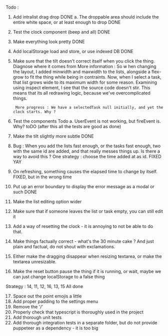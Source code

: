 Todo : 
1. Add intralist drag drop              DONE
    a. The droppable area should include the entire white space, or at least enough to drop DONE
2. Test the clock component (beep and all)                      DONE
3. Make everything look pretty                                  DONE
4. Add localStorage load and store, or use indexed DB           DONE
5. Make sure that the tilt doesn't correct itself when you click the thing. Diagnose where it comes from
    More information : 
        So w hen changing the layout, I added minwidth and maxwidth to the lists, alongside a flex-grow to
        fit the thing while being in contraints. Now, when I select a task, that list grows wide to its
        maximum width for some reason. Examining using inspect element, I see that the source code doesn't
        stir. This means that its all redrawing logic, because we've overcomplicated things. 

        More progress : We have a selectedTask null initially, and yet the clock starts. Why ? 
6. Test the components                                  Todo
    a. UserEvent is not working, but fireEvent is. Why?        toDO (after this all the tests are good as done)
7. Make the tilt slightly more subtle                   DONE
8. Bug : When you add the lists fast enough, or the tasks fast enough, two with the same id are added, and that really
   messes things up. Is there a way to avoid this ?
        One strategy : choose the time added at as id.                  FIXED YAY
9. On refreshing, something causes the elapsed time to change by itself.  FIXED, but in the wrong time
10. Put up an error boundary to display the error message as a modal or such        DONE
11. Make the list editing option wider
12. Make sure that if someone leaves the list or task empty, you can still edit it
13. Add a way of resetting the clock - it is annoying to not be able to do that. 
14. Make things factually correct - what's the 30 minute cake ? And just plain and factual, do not shout with
exclamations. 
15. Either make the dragging disappear when resizing textarea, or make the textarea unresizable.
16. Make the reset button pause the thing if it is running, or wait, maybe we can just change localStorage
to a false thing

Strategy : 
14, 11, 12, 16, 13, 15
All done

17. Space out the point emojis a little
18. Add proper padding to the settings menu
19. Remove the '/'
20. Properly check that typescript is thoroughly used in the project
21. Add thorough unit tests
22. Add thorough integration tests in a separate folder, but do not provide puppeteer as a dependency - it is too big